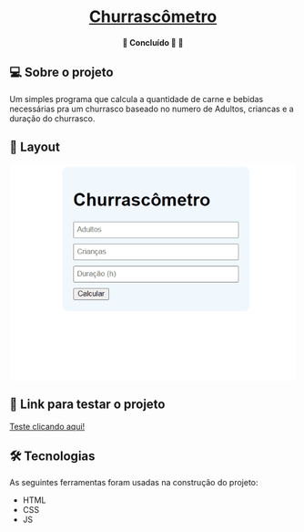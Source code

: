 

<h1 align="center">
      <a href="#" alt="Página de Captura"> Churrascômetro </a>
</h1>

</p>

<h4 align="center">
	🚧   Concluído 🚀 🚧
</h4>


## 💻 Sobre o projeto

Um simples programa que calcula a quantidade de carne e bebidas necessárias pra um churrasco baseado no numero de Adultos, criancas e a duração do churrasco.


## 🎨 Layout

<p align="center" style="display: flex; align-items: flex-start; justify-content: center;">
  <img alt="gifChurrascometro" src="./Assets/Animação.gif">
</p>

## 🚀 Link para testar o projeto

<a href="https://danielsouz4.github.io/churrascometro/">
Teste clicando aqui!
</a>

## 🛠 Tecnologias

As seguintes ferramentas foram usadas na construção do projeto:

-   HTML
-   CSS
-   JS